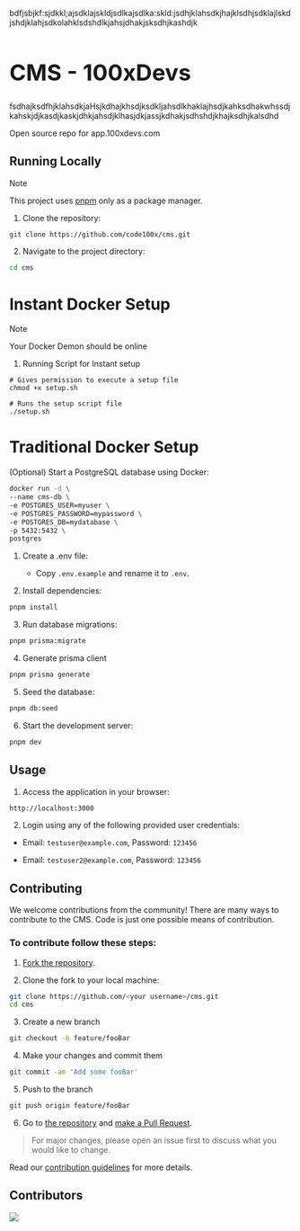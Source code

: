 bdfjsbjkf:sjdkkl;ajsdklajskldjsdlkajsdlka:skld:jsdhjklahsdkjhajklsdhjsdklajlskdjshdjklahjsdkolahklsdshdlkjahsjdhakjsksdhjkashdjk<h1 style="font-size: 40px;">CMS - 100xDevs</h1>
fsdhajksdfhjklahsdkjaHsjkdhajkhsdjksdkljahsdlkhaklajhsdjkahksdhakwhssdjkahskjdjkasdjkaskjdhkjahsdjklhasjdkjassjkdhakjsdhshdjkhajksdhjkalsdhd

Open source repo for app.100xdevs.com

## Running Locally

> [!NOTE]  
> This project uses [pnpm](https://pnpm.io/) only as a package manager.

1. Clone the repository:

```bash
git clone https://github.com/code100x/cms.git
```

2. Navigate to the project directory:

```bash
cd cms
```
# Instant Docker Setup

> [!NOTE]  
> Your Docker Demon should be online

1. Running Script for Instant setup

```
# Gives permission to execute a setup file
chmod +x setup.sh

# Runs the setup script file
./setup.sh
```

# Traditional Docker Setup

(Optional) Start a PostgreSQL database using Docker:

```bash
docker run -d \
--name cms-db \
-e POSTGRES_USER=myuser \
-e POSTGRES_PASSWORD=mypassword \
-e POSTGRES_DB=mydatabase \
-p 5432:5432 \
postgres
``` 



1. Create a .env file:

   - Copy `.env.example` and rename it to `.env`.


2. Install dependencies:

```bash
pnpm install
```

3. Run database migrations:

```bash
pnpm prisma:migrate
```

4. Generate prisma client

```bash
pnpm prisma generate
```

5. Seed the database:

```bash
pnpm db:seed
```

6. Start the development server:

```bash
pnpm dev
```

## Usage

1. Access the application in your browser:

```bash
http://localhost:3000
```

2. Login using any of the following provided user credentials:

- Email: `testuser@example.com`, Password: `123456`

- Email: `testuser2@example.com`, Password: `123456`

## Contributing

We welcome contributions from the community! There are many ways to contribute to the CMS. Code is just one possible means of contribution.

### To contribute follow these steps:

1. [Fork the repository](https://docs.github.com/en/free-pro-team@latest/github/getting-started-with-github/fork-a-repo).

2. Clone the fork to your local machine:

```bash
git clone https://github.com/<your username>/cms.git
cd cms
```

3. Create a new branch

```bash
git checkout -b feature/fooBar
```

4. Make your changes and commit them

```bash
git commit -am 'Add some fooBar'
```

5. Push to the branch

```bash
git push origin feature/fooBar
```

6. Go to [the repository](https://github.com/code100x/cms/pulls) and [make a Pull Request](https://docs.github.com/en/free-pro-team@latest/github/collaborating-with-issues-and-pull-requests/creating-a-pull-request).

> For major changes, please open an issue first to discuss what you would like to change.

Read our [contribution guidelines](./CONTRIBUTING.md) for more details.

## Contributors

<a  href="https://github.com/code100x/cms/graphs/contributors">
<img  src="https://contrib.rocks/image?repo=code100x/cms&max=400&columns=20"  />
</a>

